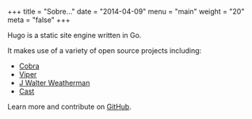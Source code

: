 +++
title = "Sobre..."
date = "2014-04-09"
menu = "main"
weight = "20"
meta = "false"
+++

Hugo is a static site engine written in Go. <i class="far fa-clipboard"></i>

It makes use of a variety of open source projects including:

* [Cobra](https://github.com/spf13/cobra)
* [Viper](https://github.com/spf13/viper)
* [J Walter Weatherman](https://github.com/spf13/jWalterWeatherman)
* [Cast](https://github.com/spf13/cast)

Learn more and contribute on [GitHub](https://github.com/gohugoio).

